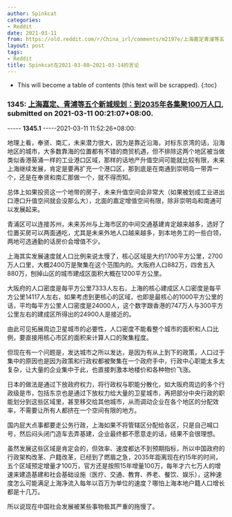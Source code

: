 ```yaml
---
author: Spinkcat
categories:
- Reddit
date: 2021-03-11
from: https://old.reddit.com/r/China_irl/comments/m2197e/上海嘉定青浦等五个新城规划到2035年各集聚100万人口/
layout: post
tags:
- Reddit
title: Spinkcat在2021-03-08~2021-03-14的言论
---
```


* This will become a table of contents (this text will be scrapped).
{:toc}

### 1345: [上海嘉定、青浦等五个新城规划：到2035年各集聚100万人口](https://old.reddit.com/r/China_irl/comments/m2197e/上海嘉定青浦等五个新城规划到2035年各集聚100万人口/), submitted on 2021-03-11 00:21:07+08:00.

----- __1345.1__ -----2021-03-11 11:52:26+08:00:

地理上看，奉贤、南汇，未来潜力很大，因为是靠近沿海，对标东京湾的话，沿海地区的城市，大多数靠海的位置都有不错的商贸机遇，但不排除这两个地区被当做类似香港葵涌一样的工业港口区域，那样的话地产升值空间可能就比较有限，未来上海继续发展，肯定是要再扩充一个港口区，那到底是在南通到崇明岛一带弄一个，还是在奉贤和南汇那做一个，就不得而知。

总体上如果投资这一个地带的房子，未来升值空间会非常大（如果被划成工业进出口港口升值空间就会没那么大），北面的嘉定增值空间有限，除非崇明岛和南通可以发展起来。

青浦区可以连接苏州，未来苏州与上海市区的中间交通基建肯定越来越多，选好了位置买房可以两面通吃，尤其是未来外地人口越来越多，到本地务工的一些白领，两地可选通勤的话房价会增值不少。

上海其实发展速度就人口比例来说太慢了，核心区域是大约1700平方公里，2700万人口里，大概2400万是聚集在这个范围内的。大阪府人口882万，四舍五入880万，刨掉山区的城市建成区面积大概在1200平方公里。

大阪府的人口密度是每平方公里7333人左右，上海的核心建成区人口密度是每平方公里14117人左右，如果考虑到更核心的区域，也即是最核心的1000平方公里的话，平均每平方公里人口密度是24000人，这个数字跟香港的747万人与300平方公里左右的建成区所得出的24900人是接近的。

由此可见拓展周边卫星城市的必要性，人口密度不能看整个城市的面积和人口比例，要直接用核心市区的面积来计算人口的聚集程度。

但现在有一个问题是，发达城市之所以发达，是因为有从上到下的政策，人口过于集中的原因也是因为政策和行政权都被聚集在一个政府手中，行政中心职能太多太复杂，让大量的企业集中于此，也直接刺激本地楼价和各种物价飞涨。

日本的做法是通过下放政府权力，将行政权与职能分散化，如大阪府周边的多个行政级是市，包括东京也是通过下放权力给大量的卫星城市，再把部分中央行政的职能划分到这些区域里，甚至移交给其他城市，从而调动企业在各个地区的分配效率，不需要让所有人都挤在一个空间有限的地方。

国内屁大点事都要走公务行政，上海如果不将管辖区分配给各区，只是自己喊口号，然后闷头闭门造车去弄基建，企业最终都不愿意走的话，结果不会很理想。

虽然发展这些区域是肯定会的，但效率、速度都达不到预期指标，所以中国政府的行政架构改革、户籍改革，已经到了燃眉之急，2035年距离现在约15年的时间，五个区域预定增量才100万，官方还是按照15年增量100万，每年才六七万人的增速来建造基建和社会基础设施（医疗、交通、教育、养老、餐饮、娱乐），这种速度怎么可能满足上海净流入每年以百万为单位的速度？哪怕上海本地户籍人口增长都是十几万。

所以说现在中国社会发展被某些事物极其严重的拖慢了。

